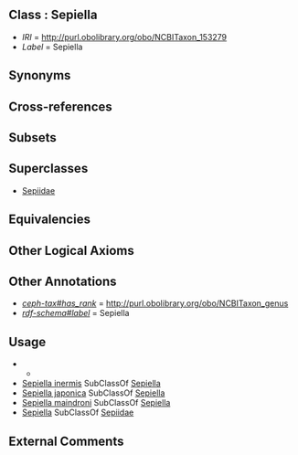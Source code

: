 
## Class : Sepiella

 * *IRI* = http://purl.obolibrary.org/obo/NCBITaxon_153279
 * *Label* = Sepiella

## Synonyms


## Cross-references


## Subsets


## Superclasses

 * [Sepiidae](../../NCBITaxon/08/NCBITaxon_6608.md)

## Equivalencies


## Other Logical Axioms


## Other Annotations

 * *[ceph-tax#has_rank](../../ceph-tax#has/nk/ceph-tax#has_rank.md)* = http://purl.obolibrary.org/obo/NCBITaxon_genus
 * *[rdf-schema#label](../../el/rdf-schema#label.md)* = Sepiella

## Usage

 * -
 * [Sepiella inermis](../../NCBITaxon/72/NCBITaxon_283372.md) SubClassOf [Sepiella](../../NCBITaxon/79/NCBITaxon_153279.md)
 * [Sepiella japonica](../../NCBITaxon/94/NCBITaxon_279094.md) SubClassOf [Sepiella](../../NCBITaxon/79/NCBITaxon_153279.md)
 * [Sepiella maindroni](../../NCBITaxon/80/NCBITaxon_153280.md) SubClassOf [Sepiella](../../NCBITaxon/79/NCBITaxon_153279.md)
 * [Sepiella](../../NCBITaxon/79/NCBITaxon_153279.md) SubClassOf [Sepiidae](../../NCBITaxon/08/NCBITaxon_6608.md)

## External Comments

